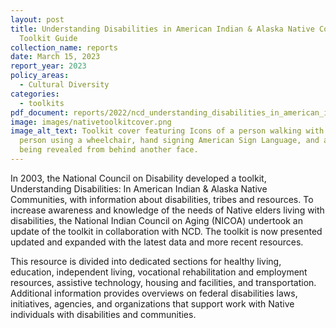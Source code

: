 ```yaml
---
layout: post
title: Understanding Disabilities in American Indian & Alaska Native Communities
  Toolkit Guide
collection_name: reports
date: March 15, 2023
report_year: 2023
policy_areas:
  - Cultural Diversity
categories:
  - toolkits
pdf_document: reports/2022/ncd_understanding_disabilities_in_american_indian_508.pdf
image: images/nativetoolkitcover.png
image_alt_text: Toolkit cover featuring Icons of a person walking with a cane, a
  person using a wheelchair, hand signing American Sign Language, and a face
  being revealed from behind another face.
---
```

In 2003, the National Council on Disability developed a toolkit, Understanding Disabilities: In American Indian & Alaska Native Communities, with information about disabilities, tribes and resources. To increase awareness and knowledge of the needs of Native elders living with disabilities, the National Indian Council on Aging (NICOA) undertook an update of the toolkit in collaboration with NCD. The toolkit is now presented updated and expanded with the latest data and more recent resources.

This resource is divided into dedicated sections for healthy living, education, independent living, vocational rehabilitation and employment resources, assistive technology, housing and facilities, and transportation. Additional information provides overviews on federal disabilities laws, initiatives, agencies, and organizations that support work with Native individuals with disabilities and communities.